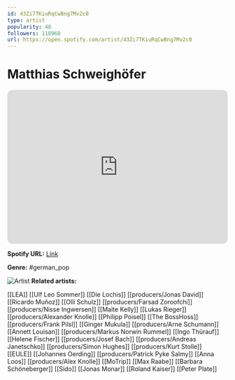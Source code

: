 ```yaml
---
id: 43Zi7TKiuRqCwBng7Mv2c0
type: artist
popularity: 48
followers: 118968
url: https://open.spotify.com/artist/43Zi7TKiuRqCwBng7Mv2c0
---
```

# Matthias Schweighöfer

<iframe style="border-radius:12px" src="https://open.spotify.com/embed/artist/43Zi7TKiuRqCwBng7Mv2c0" width="100%" height="352" frameBorder="0" allowfullscreen="" allow="autoplay; clipboard-write; encrypted-media; fullscreen; picture-in-picture" loading="lazy"></iframe>

**Spotify URL:** [Link](https://open.spotify.com/artist/43Zi7TKiuRqCwBng7Mv2c0)

**Genre:**  #german_pop

![Artist](https://i.scdn.co/image/ab6761610000e5eba8f4274e013dc799c42f004d)
**Related artists:**

[[LEA]]
[[Ulf Leo Sommer]]
[[Die Lochis]]
[[producers/Jonas David]]
[[Ricardo Muñoz]]
[[Olli Schulz]]
[[producers/Farsad Zoroofchi]]
[[producers/Nisse Ingwersen]]
[[Maite Kelly]]
[[Lukas Rieger]]
[[producers/Alexander Knolle]]
[[Philipp Poisel]]
[[The BossHoss]]
[[producers/Frank Pilsl]]
[[Ginger Mukula]]
[[producers/Arne Schumann]]
[[Annett Louisan]]
[[producers/Markus Norwin Rummel]]
[[Ingo Thürauf]]
[[Helene Fischer]]
[[producers/Josef Bach]]
[[producers/Andreas Janetschko]]
[[producers/Simon Hughes]]
[[producers/Kurt Stolle]]
[[EULE]]
[[Johannes Oerding]]
[[producers/Patrick Pyke Salmy]]
[[Anna Loos]]
[[producers/Alex Knolle]]
[[MoTrip]]
[[Max Raabe]]
[[Barbara Schöneberger]]
[[Sido]]
[[Jonas Monar]]
[[Roland Kaiser]]
[[Peter Plate]]
